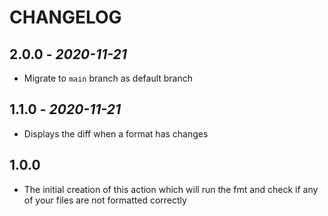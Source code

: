 # CHANGELOG

## 2.0.0 - *2020-11-21*

- Migrate to `main` branch as default branch

## 1.1.0 - *2020-11-21*

- Displays the diff when a format has changes

## 1.0.0

- The initial creation of this action which will run the fmt and check if any of your files are not formatted correctly
